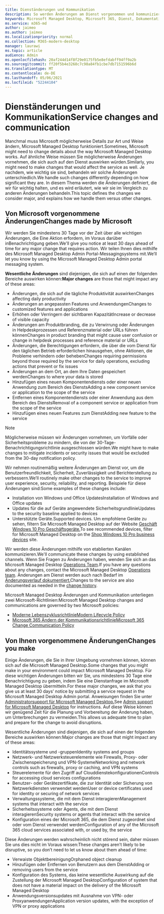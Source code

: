 ```yaml
---
title: Dienständerungen und Kommunikation
description: So werden Änderungen am Dienst vorgenommen und kommuniziert
keywords: Microsoft Managed Desktop, Microsoft 365, Dienst, Dokumentation
ms.service: m365-md
author: jaimeo
ms.author: jaimeo
ms.localizationpriority: normal
ms.collection: M365-modern-desktop
manager: laurawi
ms.topic: article
audience: Admin
ms.openlocfilehash: 20af244d14f8f29e0175fb5e8efdabff94ff9a2b
ms.sourcegitcommit: ff20f5b4e3268c7c98a84fb1cbe7db7151596b6d
ms.translationtype: MT
ms.contentlocale: de-DE
ms.lasthandoff: 05/06/2021
ms.locfileid: "52244104"
---
```

# <a name="service-changes-and-communication"></a><span data-ttu-id="4269c-104">Dienständerungen und Kommunikation</span><span class="sxs-lookup"><span data-stu-id="4269c-104">Service changes and communication</span></span>

<span data-ttu-id="4269c-105">Manchmal muss Microsoft möglicherweise Details zur Art und Weise ändern, Microsoft Managed Desktop funktioniert.</span><span class="sxs-lookup"><span data-stu-id="4269c-105">Sometimes, Microsoft might need to change details about the way Microsoft Managed Desktop works.</span></span> <span data-ttu-id="4269c-106">Auf ähnliche Weise müssen Sie möglicherweise Änderungen vornehmen, die sich auch auf den Dienst auswirken würden.</span><span class="sxs-lookup"><span data-stu-id="4269c-106">Similarly, you might need to make changes that would affect the service as well.</span></span> <span data-ttu-id="4269c-107">Je nachdem, wie wichtig sie sind, behandeln wir solche Änderungen unterschiedlich.</span><span class="sxs-lookup"><span data-stu-id="4269c-107">We handle such changes differently depending on how significant they are.</span></span> <span data-ttu-id="4269c-108">In diesem Thema werden die Änderungen definiert, die wir für wichtig halten, und es wird erläutert, wie wir sie im Vergleich zu anderen Änderungen behandeln.</span><span class="sxs-lookup"><span data-stu-id="4269c-108">This topic defines the changes we consider major, and explains how we handle them versus other changes.</span></span>



## <a name="changes-made-by-microsoft"></a><span data-ttu-id="4269c-109">Von Microsoft vorgenommene Änderungen</span><span class="sxs-lookup"><span data-stu-id="4269c-109">Changes made by Microsoft</span></span>

<span data-ttu-id="4269c-110">Wir werden Sie mindestens 30 Tage vor der Zeit über alle wichtigen Änderungen, die Eine Aktion erfordern, im Voraus darüber inBenachrichtigung geben.</span><span class="sxs-lookup"><span data-stu-id="4269c-110">We'll give you notice at least 30 days ahead of time for any major change that requires action.</span></span> <span data-ttu-id="4269c-111">Wir teilen Ihnen dies mithilfe des Microsoft Managed Desktop Admin Portal-Messagingsystems mit.</span><span class="sxs-lookup"><span data-stu-id="4269c-111">We’ll let you know by using the Microsoft Managed Desktop Admin portal messaging system.</span></span>

<span data-ttu-id="4269c-112">**Wesentliche Änderungen** sind diejenigen, die sich auf einen der folgenden Bereiche auswirken können:</span><span class="sxs-lookup"><span data-stu-id="4269c-112">**Major changes** are those that might impact any of these areas:</span></span>
- <span data-ttu-id="4269c-113">Änderungen, die sich auf die tägliche Produktivität auswirken</span><span class="sxs-lookup"><span data-stu-id="4269c-113">Changes affecting daily productivity</span></span>
- <span data-ttu-id="4269c-114">Änderungen an angepassten Features und Anwendungen</span><span class="sxs-lookup"><span data-stu-id="4269c-114">Changes to customized features and applications</span></span>
- <span data-ttu-id="4269c-115">Erhöhen oder Verringern der sichtbaren Kapazität</span><span class="sxs-lookup"><span data-stu-id="4269c-115">Increase or decrease of visible capacity</span></span>
- <span data-ttu-id="4269c-116">Änderungen am Produktbranding, die zu Verwirrung oder Änderungen in Helpdeskprozessen und Referenzmaterial oder URLs führen können</span><span class="sxs-lookup"><span data-stu-id="4269c-116">Changes in product branding that might cause user confusion or change in helpdesk processes and reference material or URLs</span></span>
- <span data-ttu-id="4269c-117">Änderungen, die Berechtigungen erfordern, die über die vom Dienst für den täglichen Betrieb erforderlichen hinausgehen, ohne Aktionen, die Probleme verhindern oder beheben</span><span class="sxs-lookup"><span data-stu-id="4269c-117">Changes requiring permissions beyond those required by the service for daily operations, excluding actions that prevent or fix issues</span></span>
- <span data-ttu-id="4269c-118">Änderungen an dem Ort, an dem Ihre Daten gespeichert werden</span><span class="sxs-lookup"><span data-stu-id="4269c-118">Changes to where your data is stored</span></span>
- <span data-ttu-id="4269c-119">Hinzufügen eines neuen Komponentendiensts oder einer neuen Anwendung zum Bereich des Diensts</span><span class="sxs-lookup"><span data-stu-id="4269c-119">Adding a new component service or application to the scope of the service</span></span>
- <span data-ttu-id="4269c-120">Entfernen eines Komponentendiensts oder einer Anwendung aus dem Bereich des Diensts</span><span class="sxs-lookup"><span data-stu-id="4269c-120">Removal of a component service or application from the scope of the service</span></span>
- <span data-ttu-id="4269c-121">Hinzufügen eines neuen Features zum Dienst</span><span class="sxs-lookup"><span data-stu-id="4269c-121">Adding new feature to the service</span></span>

> [!NOTE]
> <span data-ttu-id="4269c-122">Möglicherweise müssen wir Änderungen vornehmen, um Vorfälle oder Sicherheitsprobleme zu mindern, die von der 30-Tage-Benachrichtigungsrichtlinie ausgeschlossen würden.</span><span class="sxs-lookup"><span data-stu-id="4269c-122">We might have to make changes to mitigate incidents or security issues that would be excluded from the 30-day notification policy.</span></span>

<span data-ttu-id="4269c-123">Wir nehmen routinemäßig weitere Änderungen am Dienst vor, um die Benutzerfreundlichkeit, Sicherheit, Zuverlässigkeit und Berichterstellung zu verbessern.</span><span class="sxs-lookup"><span data-stu-id="4269c-123">We’ll routinely make other changes to the service to improve user experience, security, reliability, and reporting.</span></span> <span data-ttu-id="4269c-124">Beispiele für diese Änderungen sind:</span><span class="sxs-lookup"><span data-stu-id="4269c-124">Some examples of these changes include:</span></span>

- <span data-ttu-id="4269c-125">Installation von Windows und Office Updates</span><span class="sxs-lookup"><span data-stu-id="4269c-125">Installation of Windows and Office updates</span></span>
- <span data-ttu-id="4269c-126">Updates für die auf Geräte angewendete Sicherheitsgrundlinie</span><span class="sxs-lookup"><span data-stu-id="4269c-126">Updates to the security baseline applied to devices</span></span>
- <span data-ttu-id="4269c-127">Unterstützte Geräte.</span><span class="sxs-lookup"><span data-stu-id="4269c-127">Supported devices.</span></span> <span data-ttu-id="4269c-128">Um empfohlene Geräte zu sehen, filtern Sie Microsoft Managed Desktop auf der Website [Geschäft Windows 10 Pro Geschäftsgeräte.](https://www.microsoft.com/windowsforbusiness/view-all-devices)</span><span class="sxs-lookup"><span data-stu-id="4269c-128">To see recommended devices, filter for Microsoft Managed Desktop on the [Shop Windows 10 Pro business devices](https://www.microsoft.com/windowsforbusiness/view-all-devices) site.</span></span>

<span data-ttu-id="4269c-129">Wir werden diese Änderungen mithilfe von etablierten Kanälen kommunizieren.</span><span class="sxs-lookup"><span data-stu-id="4269c-129">We'll communicate these changes by using established channels.</span></span> <span data-ttu-id="4269c-130">Wenn Sie Fragen zu Änderungen haben, wenden Sie sich an das Microsoft Managed Desktop [Operations Team](../working-with-managed-desktop/admin-support.md).</span><span class="sxs-lookup"><span data-stu-id="4269c-130">If you have any questions about any changes, contact the Microsoft Managed Desktop [Operations team](../working-with-managed-desktop/admin-support.md).</span></span> <span data-ttu-id="4269c-131">Änderungen am Dienst werden auch nach Bedarf im [Änderungsverlauf dokumentiert.](../change-history-managed-desktop.md)</span><span class="sxs-lookup"><span data-stu-id="4269c-131">Changes to the service are also documented as needed in the [change history](../change-history-managed-desktop.md).</span></span>

<span data-ttu-id="4269c-132">Microsoft Managed Desktop Änderungen und Kommunikation unterliegen zwei Microsoft-Richtlinien:</span><span class="sxs-lookup"><span data-stu-id="4269c-132">Microsoft Managed Desktop changes and communications are governed by two Microsoft policies:</span></span>
- [<span data-ttu-id="4269c-133">Moderne Lebenszyklusrichtlinie</span><span class="sxs-lookup"><span data-stu-id="4269c-133">Modern Lifecycle Policy</span></span>](https://support.microsoft.com/help/30881/modern-lifecycle-policy)
- [<span data-ttu-id="4269c-134">Microsoft 365 Ändern der Kommunikationsrichtlinie</span><span class="sxs-lookup"><span data-stu-id="4269c-134">Microsoft 365 Change Communication Policy</span></span>](/office365/admin/manage/message-center)

## <a name="changes-you-make"></a><span data-ttu-id="4269c-135">Von Ihnen vorgenommene Änderungen</span><span class="sxs-lookup"><span data-stu-id="4269c-135">Changes you make</span></span>

<span data-ttu-id="4269c-136">Einige Änderungen, die Sie in Ihrer Umgebung vornehmen können, können sich auf die Microsoft Managed Desktop.</span><span class="sxs-lookup"><span data-stu-id="4269c-136">Some changes that you might make in your environment could impact Microsoft Managed Desktop.</span></span> <span data-ttu-id="4269c-137">Für diese wichtigen Änderungen bitten wir Sie, uns mindestens 30 Tage eine Benachrichtigung zu geben, indem Sie eine Dienstanfrage im Microsoft Managed Desktop übermitteln.</span><span class="sxs-lookup"><span data-stu-id="4269c-137">For these major changes, we ask that you give us at least 30 days’ notice by submitting a service request in the Microsoft Managed Desktop Admin portal.</span></span> <span data-ttu-id="4269c-138">Anweisungen finden Sie unter [Administratorsupport für Microsoft Managed Desktop.](../working-with-managed-desktop/admin-support.md)</span><span class="sxs-lookup"><span data-stu-id="4269c-138">See [Admin support for Microsoft Managed Desktop](../working-with-managed-desktop/admin-support.md) for instructions.</span></span> <span data-ttu-id="4269c-139">Auf diese Weise können wir genügend Zeit für die Planung und Vorbereitung der Änderung haben, um Unterbrechungen zu vermeiden.</span><span class="sxs-lookup"><span data-stu-id="4269c-139">This allows us adequate time to plan and prepare for the change to avoid disruptions.</span></span>

<span data-ttu-id="4269c-140">Wesentliche Änderungen sind diejenigen, die sich auf einen der folgenden Bereiche auswirken können:</span><span class="sxs-lookup"><span data-stu-id="4269c-140">Major changes are those that might impact any of these areas:</span></span>

- <span data-ttu-id="4269c-141">Identitätssysteme und -gruppen</span><span class="sxs-lookup"><span data-stu-id="4269c-141">Identity systems and groups</span></span>
- <span data-ttu-id="4269c-142">Netzwerk- und Netzwerksteuerelemente wie Firewalls, Proxy- oder Zwischenspeicherung und VPN-Systeme</span><span class="sxs-lookup"><span data-stu-id="4269c-142">Networking and network controls such as firewalls, proxy or caching, and VPN systems</span></span>
- <span data-ttu-id="4269c-143">Steuerelemente für den Zugriff auf Clouddienstekonfigurationen</span><span class="sxs-lookup"><span data-stu-id="4269c-143">Controls for accessing cloud services configurations</span></span>
- <span data-ttu-id="4269c-144">Benutzer- oder Gerätezertifikate, die zur Identität oder Sicherung von Netzwerkdiensten verwendet werden</span><span class="sxs-lookup"><span data-stu-id="4269c-144">User or device certificates used for identity or securing of network services</span></span>
- <span data-ttu-id="4269c-145">Verwaltungssysteme, die mit dem Dienst interagieren</span><span class="sxs-lookup"><span data-stu-id="4269c-145">Management systems that interact with the service</span></span>
- <span data-ttu-id="4269c-146">Sicherheitssysteme oder Agents, die mit dem Dienst interagieren</span><span class="sxs-lookup"><span data-stu-id="4269c-146">Security systems or agents that interact with the service</span></span>
- <span data-ttu-id="4269c-147">Konfiguration eines der Microsoft 365, die dem Dienst zugeordnet sind oder vom Dienst verwendet werden</span><span class="sxs-lookup"><span data-stu-id="4269c-147">Configuration of any of the Microsoft 365 cloud services associated with, or used by, the service</span></span>

<span data-ttu-id="4269c-148">Diese Änderungen werden wahrscheinlich nicht störend sein, daher müssen Sie uns dies nicht im Voraus wissen:</span><span class="sxs-lookup"><span data-stu-id="4269c-148">These changes aren’t likely to be disruptive, so you don’t need to let us know about them ahead of time:</span></span>

- <span data-ttu-id="4269c-149">Verwaiste Objektbereinigung</span><span class="sxs-lookup"><span data-stu-id="4269c-149">Orphaned object cleanup</span></span>
- <span data-ttu-id="4269c-150">Hinzufügen oder Entfernen von Benutzern aus dem Dienst</span><span class="sxs-lookup"><span data-stu-id="4269c-150">Adding or removing users from the service</span></span>
- <span data-ttu-id="4269c-151">Konfiguration des Systems, das keine wesentliche Auswirkung auf die Zustellung der Microsoft Managed Desktop</span><span class="sxs-lookup"><span data-stu-id="4269c-151">Configuration of system that does not have a material impact on the delivery of the Microsoft Managed Desktop</span></span>
- <span data-ttu-id="4269c-152">Anwendungsversionsupdates mit Ausnahme von VPN- oder Proxyanwendungen</span><span class="sxs-lookup"><span data-stu-id="4269c-152">Application version updates, with the exception of VPN or proxy applications</span></span>